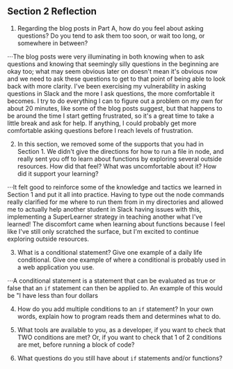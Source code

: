 ## Section 2 Reflection

1. Regarding the blog posts in Part A, how do you feel about asking questions? Do you tend to ask them too soon, or wait too long, or somewhere in between?

⋅⋅⋅The blog posts were very illuminating in both knowing when to ask questions and knowing
that seemingly silly questions in the beginning are okay too; what may seem obvious
later on doesn't mean it's obvious now and we need to ask these questions to get to that
point of being able to look back with more clarity. I've been exercising my vulnerability
in asking questions in Slack and the more I ask questions, the more comfortable it becomes.
I try to do everything I can to figure out a problem on my own for about 20 minutes,
like some of the blog posts suggest, but that happens to be around the time I start getting
frustrated, so it's a great time to take a little break and ask for help. If anything,
I could probably get more comfortable asking questions before I reach levels of frustration.

2. In this section, we removed some of the supports that you had in Section 1. We didn't give the directions for how to run a file in node, and really sent you off to learn about functions by exploring several outside resources. How did that feel? What was uncomfortable about it? How did it support your learning?

⋅⋅⋅It felt good to reinforce some of the knowledge and tactics we learned in Section 1
and put it all into practice. Having to type out the node commands really clarified
for me where to run them from in my directories and allowed me to actually help
another student in Slack having issues with this, implementing a SuperLearner strategy
in teaching another what I've learned! The discomfort came when learning about functions
because I feel like I've still only scratched the surface, but I'm excited to continue
exploring outside resources.

3. What is a conditional statement? Give one example of a daily life conditional. Give one example of where a conditional is probably used in a web application you use.

⋅⋅⋅A conditional statement is a statement that can be evaluated as true or false
that an `if` statement can then be applied to.
An example of this would be "I have less than four dollars 

4. How do you add multiple conditions to an `if` statement? In your own words, explain how to program reads them and determines what to do.

5. What tools are available to you, as a developer, if you want to check that TWO conditions are met? Or, if you want to check that 1 of 2 conditions are met, before running a block of code?

6. What questions do you still have about `if` statements and/or functions?
